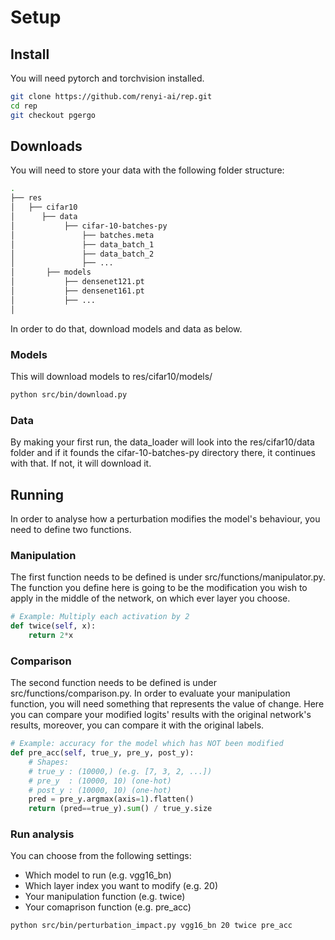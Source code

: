# Setup

## Install

You will need pytorch and torchvision installed.

```bash
git clone https://github.com/renyi-ai/rep.git
cd rep
git checkout pgergo
```

## Downloads
You will need to store your data with the following folder structure:
```bash
.
├── res
│   ├── cifar10
│      ├── data
│           ├── cifar-10-batches-py
│               ├── batches.meta
│               ├── data_batch_1
│               ├── data_batch_2
│               ├── ...
│       ├── models
│           ├── densenet121.pt
│           ├── densenet161.pt
│           ├── ...
│       
```

In order to do that, download models and data as below.

### Models
This will download models to res/cifar10/models/
```bash
python src/bin/download.py
```

### Data
By making your first run, the data_loader will look into the res/cifar10/data folder
and if it founds the cifar-10-batches-py directory there, it continues with that. If not,
it will download it.

## Running

In order to analyse how a perturbation modifies the model's behaviour, you need to define two functions.

### Manipulation
The first function needs to be defined is under src/functions/manipulator.py. The function you define here is going to be the modification you wish to apply in the middle of the network, on which ever layer you choose.

```python
# Example: Multiply each activation by 2
def twice(self, x):
    return 2*x
```
### Comparison

The second function needs to be defined is under src/functions/comparison.py. In order to evaluate your manipulation function, you will need something that represents the value of change. Here you can compare your modified logits' results with the original network's results, moreover, you can compare it with the original labels.

```python
# Example: accuracy for the model which has NOT been modified
def pre_acc(self, true_y, pre_y, post_y):
    # Shapes:
    # true_y : (10000,) (e.g. [7, 3, 2, ...])
    # pre_y  : (10000, 10) (one-hot)
    # post_y : (10000, 10) (one-hot)
    pred = pre_y.argmax(axis=1).flatten()
    return (pred==true_y).sum() / true_y.size
```

### Run analysis

You can choose from the following settings:
   - Which model to run (e.g. vgg16_bn)
   - Which layer index you want to modify (e.g. 20)
   - Your manipulation function (e.g. twice)
   - Your comaprison function (e.g. pre_acc)


```bash
python src/bin/perturbation_impact.py vgg16_bn 20 twice pre_acc
```